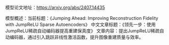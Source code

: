 模型论文地址：https://arxiv.org/abs/2407.14435

模型概述：当前标题：《Jumping Ahead: Improving Reconstruction Fidelity with JumpReLU Sparse Autoencoders》
中文文章标题：《领先一步：使用JumpReLU稀疏自动编码器提高重建保真度》
文章内容：提出JumpReLU稀疏自动编码器，通过引入跳跃非线性激活函数，提升图像重建质量与效率。
